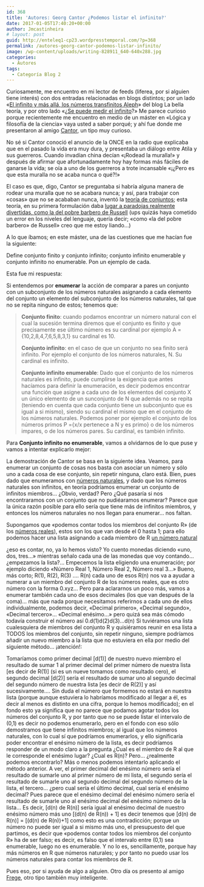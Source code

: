 ```yaml
---
id: 368
title: 'Autores: Georg Cantor ¿Podemos listar el infinito?'
date: 2017-01-05T17:40:20+00:00
author: Jmcastinheira
# layout: post
guid: http://enteleq1-cp23.wordpresstemporal.com/?p=368
permalink: /autores-georg-cantor-podemos-listar-infinito/
image: /wp-content/uploads/writing-828911_640-640x288.jpg
categories:
  - Autores
tags:
  - Categoría Blog 2
---
```

Curiosamente, me encuentro en mi lector de feeds (liferea, por si alguien tiene interés) con dos entradas relacionadas en blogs distintos; por un lado «[El infinito y más allá, los números transfinitos Aleph](http://labellateoria.blogspot.com/2009/12/el-infinito-y-mas-alla-los-numeros.html)» del blog La bella teoría, y por otro lado «¿[Se puede medir el infinito](http://www.genciencia.com/matematicas/se-puede-medir-el-infinito-i)?» Me parece curioso porque recientemente me encuentro en medio de un máster en «Lógica y filosofía de la ciencia» vaya usted a saber porqué; y ahí fue donde me presentaron al amigo [Cantor](http://es.wikipedia.org/wiki/Georg_Cantor), un tipo muy curioso.

No sé si Cantor conoció el anuncio de la ONCE en la radio que explicaba que en el pasado la vida era muy dura, y presentaba un diálogo entre Atila y sus guerreros. Cuando invadían china decían «¡Rodead la muralla!» y después de afirmar que afortunadamente hoy hay formas más fáciles de ganarse la vida; se oía a uno de los guerreros a trote incansable «¡¿Pero es que esta muralla no se acaba nunca o qué?!»

El caso es que, digo, Cantor se preguntaba si habría alguna manera de rodear una muralla que no se acabara nunca; y así, para trabajar con «cosas» que no se acababan nunca, inventó la [teoría de conjuntos](http://es.wikipedia.org/wiki/Teor%C3%ADa_de_conjuntos); esta teoría, en su primera formulación daba [lugar a paradojas realmente divertidas, como la del pobre barbero de Russell](http://es.wikipedia.org/wiki/Paradoja_de_Russell) (ups quizás haya cometido un error en los niveles del lenguaje, quería decir; «como «la del pobre barbero» de Russell» creo que me estoy liando&#8230;)

A lo que íbamos; en este máster, una de las cuestiones que me hacían fue la siguiente:

Define conjunto finito y conjunto infinito; conjunto infinito enumerable y conjunto infinito no enumerable. Pon un ejemplo de cada.

Esta fue mi respuesta:

Si entendemos por **enumerar** la acción de comparar a pares un conjunto con un subconjunto de los números naturales asignando a cada elemento del conjunto un elemento del subconjunto de los números naturales, tal que no se repita ninguno de estos; tenemos que:

> **Conjunto finito**: cuando podamos encontrar un número natural con el cual la sucesión termina diremos que el conjunto es finito y que precisamente ese último número es su cardinal por ejemplo A ={10,2,8,4,7,6,5,8,3,1} su cardinal es 10.
> 
> **Conjunto infinito**: en el caso de que un conjunto no sea finito será infinito. Por ejemplo el conjunto de los números naturales, N. Su cardinal es infinito.
> 
> **Conjunto infinito enumerable**: Dado que el conjunto de los números naturales es infinito, puede cumplirse la exigencia que antes hacíamos para definir la enumeración, es decir podemos encontrar una función que asigne a cada uno de los elementos del conjunto X un único elemento de un sunconjunto de N que además no se repita (teniendo en cuenta que cada conjunto tiene un subconjunto que es igual a si mismo), siendo su cardinal el mismo que en el conjunto de los números naturales. Podemos poner por ejemplo el conjunto de los números primos P ={x/x pertenece a N y es primo} o de los números impares, o de los números pares. Su cardinal, es también infinito.

Para **Conjunto infinito no enumerable**, vamos a olvidarnos de lo que puse y vamos a intentar explicarlo mejor:

La demostración de Cantor se basa en la siguiente idea. Veamos, para enumerar un conjunto de cosas nos basta con asociar un número y sólo uno a cada cosa de ese conjunto, sin repetir ninguna, claro está. Bien, pues dado que enumeramos con [números naturales](http://es.wikipedia.org/wiki/N%C3%BAmero_natural), y dado que los números naturales son infinitos, en teoría podríamos enumerar un conjunto de infinitos miembros&#8230; ¿Obvio, verdad? Pero ¿Qué pasaría si nos encontraramos con un conjunto que no pudiéaramos enumerar? Parece que la única razón posible para ello sería que tiene más de infinitos miembros, y entonces los números naturales no nos llegan para enumerar&#8230; nos faltan.

Supongamos que «podemos contar todos los miembros del conjunto R» (de los [números reales](http://es.wikipedia.org/wiki/N%C3%BAmero_real)), estos son los que van desde el 0 hasta 1; para ello podemos hacer una lista asignando a cada miembro de R [un número natural](http://es.wikipedia.org/wiki/N%C3%BAmero_natural)

¿eso es contar, no, ya lo hemos visto? Yo cuento monedas diciendo «uno, dos, tres&#8230;» mientras señalo cada una de las monedas que voy contando&#8230; ¿empezamos la lista?&#8230; Empecemos la lista eligiendo una enumeración; por ejemplo diciendo «Número Real 1, Número Real 2, Número real 3&#8230;» Bueno, más corto; R(1), R(2), R(3) …. R(n) cada uno de esos R(n) nos va a ayudar a numerar a un miembro del conjunto R de los números reales, que es otro número con la forma 0.xyz&#8230; Pero para aclararnos un poco más, vamos a enumerar también cada uno de esos decimales (los que van después de la coma)&#8230; más que nada porque necesitamos referirnos a cada uno de ellos individualmente, podemos decir, «Decimal primero», «Decimal segundo», «Decimal tercero»&#8230; «Decimal enésimo&#8230;» pero quizá sea más cómodo todavía construir el número así 0.d(1)d(2)d(3)&#8230;d(n) Si tuviéramos una lista cualesquiera de miembros del conjunto R y quisiéramos reunir en esa lista a TODOS los miembros del conjunto, sin repetir ninguno, siempre podríamos añadir un nuevo miembro a la lista que no estuviera en ella por medio del siguiente método&#8230; ¡atención!:

Tomaríamos como primer decimal \[d(1)] de nuestro nuevo miembro el resultado de sumar 1 al primer decimal del primer número de nuestra lista [es decir de R(1)\] (si es un nueve tomamos como resultado cero), el segundo decimal [d(2)] sería el resultado de sumar uno al segundo decimal del segundo número de nuestra lista [es decir de R(2)] y así sucesivamente&#8230;. Sin duda el número que formemos no estará en nuestra lista (porque aunque estuviera lo habríamos modificado al llegar a él, es decir al menos es distinto en una cifra, porque lo hemos modificado); en el fondo esto ya significa que no parece que podamos agotar todos los números del conjunto R, y por tanto que no se puede listar el intervalo de (0,1) es decir no podemos enumerarlo, pero en el fondo con eso sólo demostramos que tiene infinitos miembros; al igual que los números naturales, con lo cual sí que podríamos enumerarlos, y ello significaría poder encontrar el enésimo número de la lista, es decir podríamos responder de un modo claro a la pregunta ¿Cual es el miembro de R al que le corresponde el enésimo lugar? ¿Cual es R(n)? Pero&#8230; ¿realmente podemos encontrarlo? Más o menos podemos intentarlo aplicando el método anterior. A ver, el primer decimal del enésimo número sería el resultado de sumarle uno al primer número de mi lista, el segundo sería el resultado de sumarle uno al segundo decimal del segundo número de la lista, el tercero&#8230; ¿pero cual sería el último decimal, cual sería el enésimo decimal? Pues parece que el enésimo decimal del enésimo número sería el resultado de sumarle uno al enésimo decimal del enésimo número de la lista&#8230; Es decir, [d(n) de R(n)] sería igual al enésimo decimal de nuestro enésimo número más uno [(d(n) de R(n)) + 1] es decir tenemos que [d(n) de R(n)] = [(d(n) de R(n))+1] como esto es una contradicción; porque un número no puede ser igual a si mismo más uno, el presupuesto del que partimos, es decir que «podemos contar todos los miembros del conjunto R» ha de ser falso; es decir, es falso que el intervalo entre (0,1) sea enumerable, luego no es enumerable. Y no lo es, sencillamente, porque hay más números en R que números naturales; y por tanto no puedo usar los números naturales para contar los miembros de R.

Pues eso, por si ayuda de algo a alguien. Otro día os presento al amigo [Frege](http://es.wikipedia.org/wiki/Gottlob_Frege), otro tipo también muy inteligente.